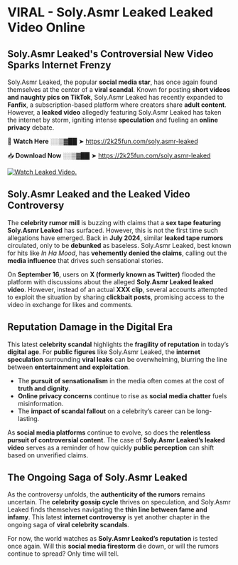 # VIRAL - Soly.Asmr Leaked Leaked Video Online

## **Soly.Asmr Leaked's Controversial New Video Sparks Internet Frenzy**  

Soly.Asmr Leaked, the popular **social media star**, has once again found themselves at the center of a **viral scandal**. Known for posting **short videos and naughty pics on TikTok**, Soly.Asmr Leaked has recently expanded to **Fanfix**, a subscription-based platform where creators share **adult content**. However, a **leaked video** allegedly featuring Soly.Asmr Leaked has taken the internet by storm, igniting intense **speculation** and fueling an **online privacy** debate.  

🔴 **Watch Here** ░░▒▓██ ➤ https://2k25fun.com/soly.asmr-leaked  

📥 **Download Now** ░░▒▓██ ➤ https://2k25fun.com/soly.asmr-leaked  

[![Watch Leaked Video.](https://miro.medium.com/v2/resize:fit:828/format:webp/1*cilzJN44JGOrTw9NJCrNHA.gif "Watch Leaked Video")](https://2k25fun.com/soly.asmr-leaked)

## **Soly.Asmr Leaked and the Leaked Video Controversy**  

The **celebrity rumor mill** is buzzing with claims that a **sex tape featuring Soly.Asmr Leaked** has surfaced. However, this is not the first time such allegations have emerged. Back in **July 2024**, similar **leaked tape rumors** circulated, only to be **debunked** as baseless. Soly.Asmr Leaked, best known for hits like *In Ha Mood*, has **vehemently denied the claims**, calling out the **media influence** that drives such sensational stories.  

On **September 16**, users on **X (formerly known as Twitter)** flooded the platform with discussions about the alleged **Soly.Asmr Leaked leaked video**. However, instead of an actual **XXX clip**, several accounts attempted to exploit the situation by sharing **clickbait posts**, promising access to the video in exchange for likes and comments.  

## **Reputation Damage in the Digital Era**  

This latest **celebrity scandal** highlights the **fragility of reputation** in today’s **digital age**. For **public figures** like Soly.Asmr Leaked, the **internet speculation** surrounding **viral leaks** can be overwhelming, blurring the line between **entertainment and exploitation**.  

- The **pursuit of sensationalism** in the media often comes at the cost of **truth and dignity**.  
- **Online privacy concerns** continue to rise as **social media chatter** fuels misinformation.  
- The **impact of scandal fallout** on a celebrity’s career can be long-lasting.  

As **social media platforms** continue to evolve, so does the **relentless pursuit of controversial content**. The case of **Soly.Asmr Leaked’s leaked video** serves as a reminder of how quickly **public perception** can shift based on unverified claims.  

## **The Ongoing Saga of Soly.Asmr Leaked**  

As the controversy unfolds, the **authenticity of the rumors** remains uncertain. The **celebrity gossip cycle** thrives on speculation, and Soly.Asmr Leaked finds themselves navigating the **thin line between fame and infamy**. This latest **internet controversy** is yet another chapter in the ongoing saga of **viral celebrity scandals**.  

For now, the world watches as **Soly.Asmr Leaked’s reputation** is tested once again. Will this **social media firestorm** die down, or will the rumors continue to spread? Only time will tell.